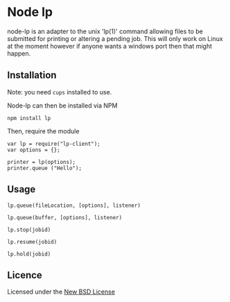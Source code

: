 # Node lp

node-lp is an adapter to the unix 'lp(1)' command allowing files to be submitted for printing or altering a pending job. This will only work on Linux at the moment however if anyone wants a windows port then that might happen.

## Installation

Note: you need `cups` installed to use.

Node-lp can then be installed via NPM

    npm install lp

Then, require the module

    var lp = require("lp-client");
    var options = {};

    printer = lp(options);
    printer.queue ("Hello");


## Usage

    lp.queue(fileLocation, [options], listener)

    lp.queue(buffer, [options], listener)

    lp.stop(jobid)

    lp.resume(jobid)

    lp.hold(jobid)


## Licence
Licensed under the [New BSD License](http://opensource.org/licenses/bsd-license.php)